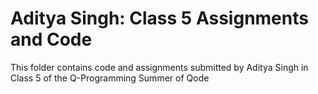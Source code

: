# Aditya Singh: Class 5 Assignments and Code
This folder contains code and assignments submitted by Aditya Singh in Class 5 of the Q-Programming Summer of Qode